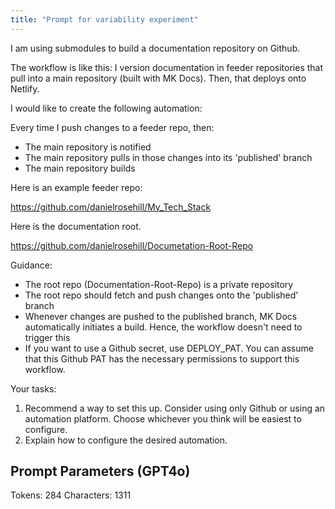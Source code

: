 ```yaml
---
title: "Prompt for variability experiment"
---
```


I am using submodules to build a documentation repository on Github.

The workflow is like this: I version documentation in feeder repositories that pull into a main repository (built with MK Docs). Then, that deploys onto Netlify.

I would like to create the following automation:

Every time I push changes to a feeder repo, then:

- The main repository is notified
- The main repository pulls in those changes into its 'published' branch
- The main repository builds

Here is an example feeder repo:

https://github.com/danielrosehill/My_Tech_Stack

Here is the documentation root.

https://github.com/danielrosehill/Documetation-Root-Repo


Guidance:

-  The root repo (Documentation-Root-Repo) is a private repository
-  The root repo should fetch and push changes onto the 'published' branch 
-  Whenever changes are pushed to the published branch, MK Docs automatically initiates a build. Hence, the workflow doesn't need to trigger this
-  If you want to use a Github secret, use DEPLOY_PAT. You can assume that this Github PAT has the necessary permissions to support this workflow.
  
Your tasks:

1) Recommend a way to set this up. Consider using only Github or using an automation platform. Choose whichever you think will be easiest to configure.
2) Explain how to configure the desired automation.

## Prompt Parameters (GPT4o)

Tokens: 284
Characters: 1311